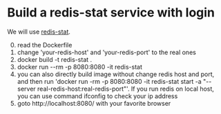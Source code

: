 # Build a redis-stat service with login

We will use [redis-stat](https://github.com/junegunn/redis-stat).

0. read the Dockerfile
1. change 'your-redis-host' and 'your-redis-port' to the real ones
2. docker build -t redis-stat .
3. docker run --rm -p 8080:8080 -it redis-stat
4. you can also directly build image without change redis host and port, and then run 'docker run -rm -p 8080:8080 -it redis-stat start -a "--server real-redis-host:real-redis-port"'. If you run redis on local host, you can use command ifconfig to check your ip address
5. goto http://localhost:8080/ with your favorite browser

